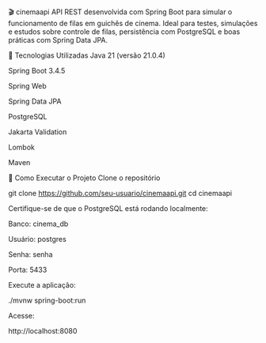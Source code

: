🎬 cinemaapi
API REST desenvolvida com Spring Boot para simular o funcionamento de filas em guichês de cinema. Ideal para testes, simulações e estudos sobre controle de filas, persistência com PostgreSQL e boas práticas com Spring Data JPA.

📌 Tecnologias Utilizadas
Java 21 (versão 21.0.4)

Spring Boot 3.4.5

Spring Web

Spring Data JPA

PostgreSQL

Jakarta Validation

Lombok

Maven

🚀 Como Executar o Projeto
Clone o repositório

git clone https://github.com/seu-usuario/cinemaapi.git
cd cinemaapi

Certifique-se de que o PostgreSQL está rodando localmente:

Banco: cinema_db

Usuário: postgres

Senha: senha

Porta: 5433

Execute a aplicação:

./mvnw spring-boot:run

Acesse:

http://localhost:8080
